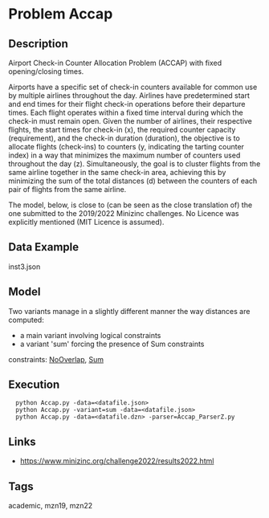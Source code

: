 # Problem Accap
## Description
Airport Check-in Counter Allocation Problem (ACCAP) with fixed opening/closing times.

Airports have a specific set of check-in counters available for common use by multiple airlines throughout the day.
Airlines have predetermined start and end times for their flight check-in operations before their departure times.
Each flight operates within a fixed time interval during which the check-in must remain open.
Given the number of airlines, their respective flights, the start times for check-in (x),
the required counter capacity (requirement), and the check-in duration (duration),
the objective is to allocate flights (check-ins) to counters (y, indicating the tarting counter index) in a way
that minimizes the maximum number of counters used throughout the day (z).
Simultaneously, the goal is to cluster flights from the same airline together
in the same check-in area, achieving this by minimizing the sum of the total distances (d)
between the counters of each pair of flights from the same airline.

The model, below, is close to (can be seen as the close translation of) the one submitted to the 2019/2022 Minizinc challenges.
No Licence was explicitly mentioned (MIT Licence is assumed).


## Data Example
  inst3.json

## Model
 Two variants manage in a slightly different manner the way distances are computed:
  - a main variant involving logical constraints
  - a variant 'sum' forcing the presence of Sum constraints

  constraints: [NoOverlap](http://pycsp.org/documentation/constraints/NoOverlap), [Sum](http://pycsp.org/documentation/constraints/Sum)

## Execution
```
  python Accap.py -data=<datafile.json>
  python Accap.py -variant=sum -data=<datafile.json>
  python Accap.py -data=<datafile.dzn> -parser=Accap_ParserZ.py
```

## Links
  - https://www.minizinc.org/challenge2022/results2022.html

## Tags
  academic, mzn19, mzn22

